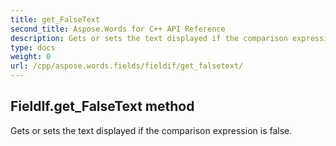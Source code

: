 ```yaml
---
title: get_FalseText
second_title: Aspose.Words for C++ API Reference
description: Gets or sets the text displayed if the comparison expression is false. 
type: docs
weight: 0
url: /cpp/aspose.words.fields/fieldif/get_falsetext/
---
```

## FieldIf.get_FalseText method


Gets or sets the text displayed if the comparison expression is false.

